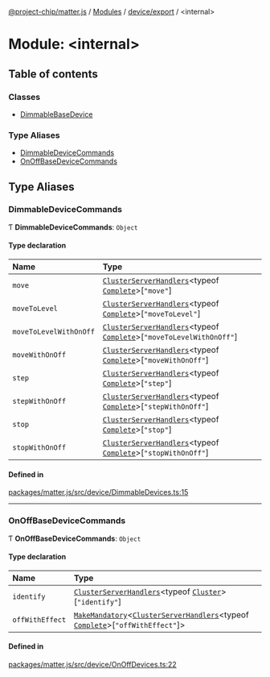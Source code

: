 [@project-chip/matter.js](../README.md) / [Modules](../modules.md) / [device/export](device_export.md) / \<internal\>

# Module: \<internal\>

## Table of contents

### Classes

- [DimmableBaseDevice](../classes/device_export._internal_.DimmableBaseDevice.md)

### Type Aliases

- [DimmableDeviceCommands](device_export._internal_.md#dimmabledevicecommands)
- [OnOffBaseDeviceCommands](device_export._internal_.md#onoffbasedevicecommands)

## Type Aliases

### DimmableDeviceCommands

Ƭ **DimmableDeviceCommands**: `Object`

#### Type declaration

| Name | Type |
| :------ | :------ |
| `move` | [`ClusterServerHandlers`](cluster_export.md#clusterserverhandlers)\<typeof [`Complete`](cluster_export.LevelControl.md#complete)\>[``"move"``] |
| `moveToLevel` | [`ClusterServerHandlers`](cluster_export.md#clusterserverhandlers)\<typeof [`Complete`](cluster_export.LevelControl.md#complete)\>[``"moveToLevel"``] |
| `moveToLevelWithOnOff` | [`ClusterServerHandlers`](cluster_export.md#clusterserverhandlers)\<typeof [`Complete`](cluster_export.LevelControl.md#complete)\>[``"moveToLevelWithOnOff"``] |
| `moveWithOnOff` | [`ClusterServerHandlers`](cluster_export.md#clusterserverhandlers)\<typeof [`Complete`](cluster_export.LevelControl.md#complete)\>[``"moveWithOnOff"``] |
| `step` | [`ClusterServerHandlers`](cluster_export.md#clusterserverhandlers)\<typeof [`Complete`](cluster_export.LevelControl.md#complete)\>[``"step"``] |
| `stepWithOnOff` | [`ClusterServerHandlers`](cluster_export.md#clusterserverhandlers)\<typeof [`Complete`](cluster_export.LevelControl.md#complete)\>[``"stepWithOnOff"``] |
| `stop` | [`ClusterServerHandlers`](cluster_export.md#clusterserverhandlers)\<typeof [`Complete`](cluster_export.LevelControl.md#complete)\>[``"stop"``] |
| `stopWithOnOff` | [`ClusterServerHandlers`](cluster_export.md#clusterserverhandlers)\<typeof [`Complete`](cluster_export.LevelControl.md#complete)\>[``"stopWithOnOff"``] |

#### Defined in

[packages/matter.js/src/device/DimmableDevices.ts:15](https://github.com/project-chip/matter.js/blob/2d9f2165d2672864fda3496a6d0d5f93597f82c6/packages/matter.js/src/device/DimmableDevices.ts#L15)

___

### OnOffBaseDeviceCommands

Ƭ **OnOffBaseDeviceCommands**: `Object`

#### Type declaration

| Name | Type |
| :------ | :------ |
| `identify` | [`ClusterServerHandlers`](cluster_export.md#clusterserverhandlers)\<typeof [`Cluster`](cluster_export.Identify.md#cluster)\>[``"identify"``] |
| `offWithEffect` | [`MakeMandatory`](util_export.md#makemandatory)\<[`ClusterServerHandlers`](cluster_export.md#clusterserverhandlers)\<typeof [`Complete`](cluster_export.OnOff.md#complete)\>[``"offWithEffect"``]\> |

#### Defined in

[packages/matter.js/src/device/OnOffDevices.ts:22](https://github.com/project-chip/matter.js/blob/2d9f2165d2672864fda3496a6d0d5f93597f82c6/packages/matter.js/src/device/OnOffDevices.ts#L22)
